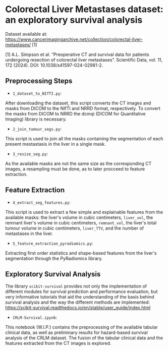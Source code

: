 # Colorectal Liver Metastases dataset: an exploratory survival analysis

Dataset available at: https://www.cancerimagingarchive.net/collection/colorectal-liver-metastases/  [1]

[1] A.L. Simpson et al. “Preoperative CT and survival data for patients undergoing resection of colorectal liver metastases”. Scientific Data, vol. 11, 172 (2024). DOI: 10.1038/s41597-024-02981-2.

## Preprocessing Steps

- `1_dataset_to_NIfTI.py`:

After downloading the dataset, this script converts the CT images and masks from DICOM to the NIfTI and NRRD format, respectively. To convert the masks from DICOM to NRRD the dcmqi (DICOM for Quantitative
Imaging) library is necessary.

- `2_join_tumour_segs.py`:

This script is used to join all the masks containing the segmentation of each present mestastasis in the liver in a single mask.

- `3_resize_seg.py`:

As the available masks are not the same size as the corresponding CT images, a resampling must be done, as to later procceed to feature extraction.

## Feature Extraction

- `4_extract_seg_features.py`:

This script is used to extract a few simple and explainable features from the available masks: the liver's volume in cubic centimeters, `liver_vol`, the remnant liver's volume in cubic centimeters, 
`remnant_vol`, the liver's total tumour volume in cubic centimeters, `liver_TTV`, and the number of metastases in the liver.

- `5_feature_extraction_pyradiomics.py`:

Extracting first order statistics and shape-based features from the liver's segmentation through the PyRadiomics library.

## Exploratory Survival Analysis

The library `scikit-survival` provides not only the implementation of different modules for survival prediction and performance evaluation, but very informative tutorials that aid the understanding of the
basis behind survival analysis and the way the different methods are implemented: https://scikit-survival.readthedocs.io/en/stable/user_guide/index.html

- `CRLM-Survival.ipynb`:

This notebook (W.I.P.) contains the preprocessing of the available tabular clinical data, as well as preliminary results for hazard-based survival analysis of the CRLM dataset. The fusion of the tabular
clinical data and the features extracted from the CT images is explored.

